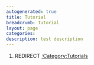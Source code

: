 ```yaml
---
autogenerated: true
title: Tutorial
breadcrumb: Tutorial
layout: page
categories: 
description: test description
---
```


1.  REDIRECT [:Category:Tutorials](_Category_Tutorials )
